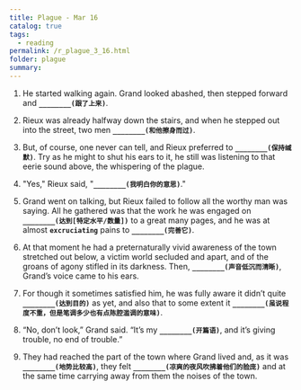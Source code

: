 ```yaml
---
title: Plague - Mar 16
catalog: true
tags: 
  - reading
permalink: /r_plague_3_16.html
folder: plague
summary: 
---
```



1.  He started walking again. Grand looked abashed, then stepped forward and <b data-toggle="tooltip" data-original-title="{{site.data.answers.plag_d_34_a1}}">`________(跟了上来)`</b>.

2.  Rieux was already halfway down the stairs, and when he stepped out into the street, two men <b data-toggle="tooltip" data-original-title="{{site.data.answers.plag_d_34_b1}}">`________(和他擦身而过)`</b>.

3.  But, of course, one never can tell, and Rieux preferred to <b data-toggle="tooltip" data-original-title="{{site.data.answers.plag_d_34_c1}}">`________(保持缄默)`</b>. Try as he might to shut his ears to it, he still was listening to that eerie sound above, the whispering of the plague.

4.  "Yes," Rieux said, "<b data-toggle="tooltip" data-original-title="{{site.data.answers.plag_d_34_d1}}">`________(我明白你的意思)`</b>."

5.  Grand went on talking, but Rieux failed to follow all the worthy man was saying. All he gathered was that the work he was engaged on <b data-toggle="tooltip" data-original-title="{{site.data.answers.plag_d_34_e1}}">`________(达到[特定水平/数量])`</b> to a great many pages, and he was at almost <b data-toggle="tooltip" data-original-title="{{site.data.glossary.excruciating}}">`excruciating`</b> pains to <b data-toggle="tooltip" data-original-title="{{site.data.answers.plag_d_34_e2}}">`________(完善它)`</b>.

6.  At that moment he had a preternaturally vivid awareness of the town stretched out below, a victim world secluded and apart, and of the groans of agony stifled in its darkness. Then, <b data-toggle="tooltip" data-original-title="{{site.data.answers.plag_d_34_f1}}">`________(声音低沉而清晰)`</b>, Grand’s voice came to his ears.

7.  For though it sometimes satisfied him, he was fully aware it didn’t quite <b data-toggle="tooltip" data-original-title="{{site.data.answers.plag_d_34_g1}}">`________(达到目的)`</b> as yet, and also that to some extent it <b data-toggle="tooltip" data-original-title="{{site.data.answers.plag_d_34_g2}}">`________(虽说程度不重，但是笔调多少也有点陈腔滥调的意味)`</b>.

8.  “No, don’t look,” Grand said. “It’s my <b data-toggle="tooltip" data-original-title="{{site.data.answers.plag_d_34_h1}}">`________(开篇语)`</b>, and it’s giving trouble, no end of trouble.”

9.  They had reached the part of the town where Grand lived and, as it was <b data-toggle="tooltip" data-original-title="{{site.data.answers.plag_d_34_i1}}">`________(地势比较高)`</b>, they felt <b data-toggle="tooltip" data-original-title="{{site.data.answers.plag_d_34_i2}}">`________(凉爽的夜风吹拂着他们的脸庞)`</b> and at the same time carrying away from them the noises of the town.